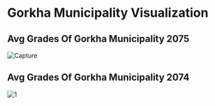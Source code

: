 # Gorkha Municipality Visualization

## Avg Grades Of Gorkha Municipality 2075
![Capture](https://user-images.githubusercontent.com/66167662/114068273-7854db00-98bd-11eb-8dfc-52764e7107f3.PNG)

## Avg Grades Of Gorkha Municipality 2074
![1](https://user-images.githubusercontent.com/66167662/114068254-725efa00-98bd-11eb-9703-9047b8059133.PNG)
